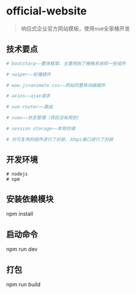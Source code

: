 # official-website

> 响应式企业官方网站模板，使用vue全家桶开发

## 技术要点

``` bash
# bootstarp——整体框架，主要用到了栅格系统和一些组件

# swiper——轮播插件

# wow.js+animate.css——网站的整体动画插件

# axios——ajax请求

# vue-router——路由

# vuex——状态管理（项目没有用到）

# session storage——本地存储

# 对可复用的组件进行了封装，对api接口进行了封装
```
## 开发环境
```
# nodejs
# npm
```
## 安装依赖模块
npm install

## 启动命令
npm run dev

## 打包
npm run build
